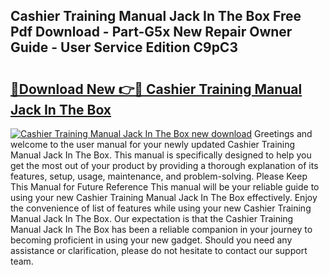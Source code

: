 ## Cashier Training Manual Jack In The Box Free Pdf Download - Part-G5x New Repair Owner Guide - User Service Edition C9pC3

# <h2><a href="http://bc81904.oget.top/?id=Cashier+Training+Manual+Jack+In+The+Box">🔗Download New 👉🔴 Cashier Training Manual Jack In The Box</a></h2>

[![Cashier Training Manual Jack In The Box new download](https://i.imgur.com/5g1atiW.png)](http://bc81904.oget.top/?id=Cashier+Training+Manual+Jack+In+The+Box)
Greetings and welcome to the user manual for your newly updated Cashier Training Manual Jack In The Box. This manual is specifically designed to help you get the most out of your product by providing a thorough explanation of its features, setup, usage, maintenance, and problem-solving. Please Keep This Manual for Future Reference This manual will be your reliable guide to using your new Cashier Training Manual Jack In The Box effectively. Enjoy the convenience of list of features while using your new Cashier Training Manual Jack In The Box. Our expectation is that the Cashier Training Manual Jack In The Box has been a reliable companion in your journey to becoming proficient in using your new gadget. Should you need any assistance or clarification, please do not hesitate to contact our support team.
